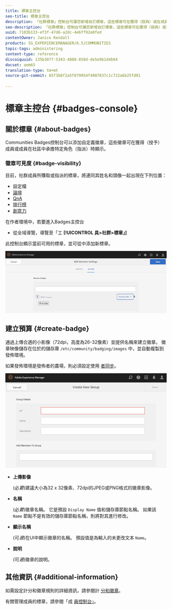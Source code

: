 ```yaml
---
title: 標章主控台
seo-title: 標章主控台
description: 「社群標章」控制台可讓您新增自訂標章，這些標章可在獲得（授與）或在成員擔任社群中特定角色（指派）時顯示給成員
seo-description: 「社群標章」控制台可讓您新增自訂標章，這些標章可在獲得（授與）或在成員擔任社群中特定角色（指派）時顯示給成員
uuid: 7103b133-ef3f-47d6-a2dc-4e6ff92e8fed
contentOwner: Janice Kendall
products: SG_EXPERIENCEMANAGER/6.5/COMMUNITIES
topic-tags: administering
content-type: reference
discoiquuid: 135b3077-5343-4888-858d-de5e9b1d4b04
docset: aem65
translation-type: tm+mt
source-git-commit: 85f3b8f2a5f079954f4907037c1c722a6b25fd91

---
```



# 標章主控台 {#badges-console}

## 關於標章 {#about-badges}

Communities Badges控制台可以添加自定義徽章，這些徽章可在獲得（授予）成員或成員在社區中承擔特定角色（指派）時顯示。

### 徽章可見度 {#badge-visibility}

目前，社群成員所賺取或指派的標章，將連同其姓名和頭像一起出現在下列位置：

* 設定檔
* [論壇](/help/communities/forum.md)
* [QnA](/help/communities/working-with-qna.md)
* [排行榜](/help/communities/enabling-leaderboard.md)
* [創意力](/help/communities/ideation-feature.md)

在作者環境中，若要進入Badges主控台

* 從全域導覽，導覽至「工 **[!UICONTROL 具>社群>標章」]**

此控制台顯示當前可用的標章，並可從中添加新標章。

![chlimage_1-123](assets/chlimage_1-123.png)

## 建立預算 {#create-badge}

通過上傳合適的小影像（72dpi，高度為26-32像素）並提供名稱來建立徽章。 徽章映像儲存在位於的儲存庫 `/etc/community/badging/images` 中，並自動複製到發佈環境。

如果發佈環境是發佈者的農場，則必須設定使用 [者同步](/help/communities/sync.md)。

![chlimage_1-124](assets/chlimage_1-124.png)

* **上傳影像**

   (必&#x200B;*要*)建議大小為32 x 32像素、72dpi的JPEG或PNG格式的徽章影像。

* **名稱**

   (必&#x200B;*要*)徽章名稱。 它是預設 `Display Name` 值和儲存庫節點名稱。 如果該 `Name` 節點不是有效的儲存庫節點名稱，則將對其進行修改。

* **顯示名稱**

   (可&#x200B;*選*)在UI中顯示徽章的名稱。 預設值是為輸入的未更改文本 `Name`。

* **說明**

   (可&#x200B;*選*)徽章的說明。

## 其他資訊 {#additional-information}

如需設定計分和徽章規則的詳細資訊，請參閱計 [分和徽章](/help/communities/implementing-scoring.md)。

有關管理成員的標章，請參閱「成 [員控制台」](/help/communities/members.md)。
